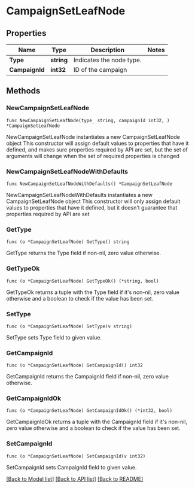 # CampaignSetLeafNode

## Properties

Name | Type | Description | Notes
------------ | ------------- | ------------- | -------------
**Type** | **string** | Indicates the node type. | 
**CampaignId** | **int32** | ID of the campaign | 

## Methods

### NewCampaignSetLeafNode

`func NewCampaignSetLeafNode(type_ string, campaignId int32, ) *CampaignSetLeafNode`

NewCampaignSetLeafNode instantiates a new CampaignSetLeafNode object
This constructor will assign default values to properties that have it defined,
and makes sure properties required by API are set, but the set of arguments
will change when the set of required properties is changed

### NewCampaignSetLeafNodeWithDefaults

`func NewCampaignSetLeafNodeWithDefaults() *CampaignSetLeafNode`

NewCampaignSetLeafNodeWithDefaults instantiates a new CampaignSetLeafNode object
This constructor will only assign default values to properties that have it defined,
but it doesn't guarantee that properties required by API are set

### GetType

`func (o *CampaignSetLeafNode) GetType() string`

GetType returns the Type field if non-nil, zero value otherwise.

### GetTypeOk

`func (o *CampaignSetLeafNode) GetTypeOk() (*string, bool)`

GetTypeOk returns a tuple with the Type field if it's non-nil, zero value otherwise
and a boolean to check if the value has been set.

### SetType

`func (o *CampaignSetLeafNode) SetType(v string)`

SetType sets Type field to given value.


### GetCampaignId

`func (o *CampaignSetLeafNode) GetCampaignId() int32`

GetCampaignId returns the CampaignId field if non-nil, zero value otherwise.

### GetCampaignIdOk

`func (o *CampaignSetLeafNode) GetCampaignIdOk() (*int32, bool)`

GetCampaignIdOk returns a tuple with the CampaignId field if it's non-nil, zero value otherwise
and a boolean to check if the value has been set.

### SetCampaignId

`func (o *CampaignSetLeafNode) SetCampaignId(v int32)`

SetCampaignId sets CampaignId field to given value.



[[Back to Model list]](../README.md#documentation-for-models) [[Back to API list]](../README.md#documentation-for-api-endpoints) [[Back to README]](../README.md)


